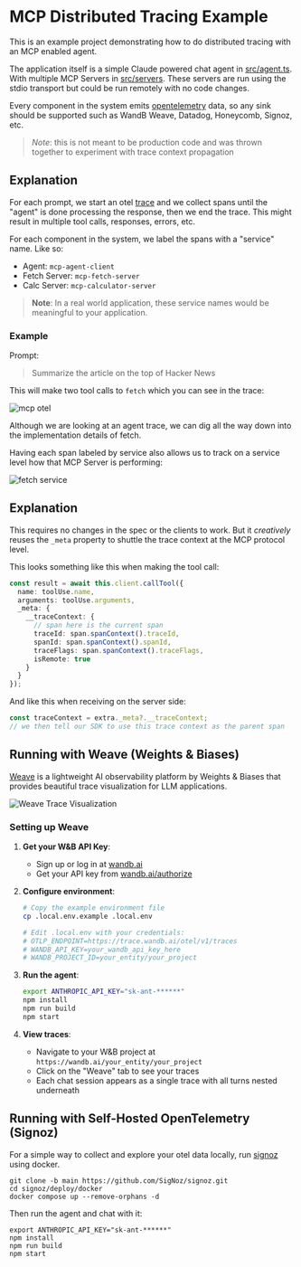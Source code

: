 # MCP Distributed Tracing Example

This is an example project demonstrating how to do distributed tracing with an MCP enabled agent. 

The application itself is a simple Claude powered chat agent in [src/agent.ts](src/agent.ts). With multiple MCP Servers
in [src/servers](src/servers). These servers are run using the stdio transport but could be run remotely with no code changes.

Every component in the system emits [opentelemetry](https://opentelemetry.io/) data,
so any sink should be supported such as WandB Weave, Datadog, Honeycomb, Signoz, etc.

> *Note*: this is not meant to be production code and was thrown together to experiment with trace context propagation

## Explanation

For each prompt, we start an otel [trace](https://opentelemetry.io/docs/concepts/signals/traces/) and we collect spans until the "agent"
is done processing the response, then we end the trace. This might result in multiple tool calls, responses, errors, etc.

For each component in the system, we label the spans with a "service" name. Like so:

* Agent: `mcp-agent-client`
* Fetch Server: `mcp-fetch-server`
* Calc Server: `mcp-calculator-server`

> **Note**: In a real world application, these service names would be meaningful to your application.

### Example

Prompt:

> Summarize the article on the top of Hacker News

This will make two tool calls to `fetch` which you can see in the trace:

![mcp otel](https://cln.sh/DcSc6j34+)

Although we are looking at an agent trace, we can dig all the way down into the implementation details of fetch.

Having each span labeled by service also allows us to track on a service level how that MCP Server is performing:

![fetch service](https://cln.sh/sRGWVh4z+)


## Explanation

This requires no changes in the spec or the clients to work. But it *creatively* reuses the `_meta` property to shuttle the
trace context at the MCP protocol level.

This looks something like this when making the tool call:

```typescript
const result = await this.client.callTool({
  name: toolUse.name,
  arguments: toolUse.arguments,
  _meta: {
    __traceContext: {
      // span here is the current span
      traceId: span.spanContext().traceId,
      spanId: span.spanContext().spanId,
      traceFlags: span.spanContext().traceFlags,
      isRemote: true
    }
  }
});
```

And like this when receiving on the server side:

```typescript
const traceContext = extra._meta?.__traceContext;
// we then tell our SDK to use this trace context as the parent span
```

## Running with Weave (Weights & Biases)

[Weave](https://wandb.ai/site/weave) is a lightweight AI observability platform by Weights & Biases that provides beautiful trace visualization for LLM applications.

![Weave Trace Visualization](https://cln.sh/DcSc6j34+)

### Setting up Weave

1. **Get your W&B API Key**:
   - Sign up or log in at [wandb.ai](https://wandb.ai)
   - Get your API key from [wandb.ai/authorize](https://wandb.ai/authorize)

2. **Configure environment**:
   ```bash
   # Copy the example environment file
   cp .local.env.example .local.env
   
   # Edit .local.env with your credentials:
   # OTLP_ENDPOINT=https://trace.wandb.ai/otel/v1/traces
   # WANDB_API_KEY=your_wandb_api_key_here
   # WANDB_PROJECT_ID=your_entity/your_project
   ```

3. **Run the agent**:
   ```bash
   export ANTHROPIC_API_KEY="sk-ant-******"
   npm install
   npm run build
   npm start
   ```

4. **View traces**:
   - Navigate to your W&B project at `https://wandb.ai/your_entity/your_project`
   - Click on the "Weave" tab to see your traces
   - Each chat session appears as a single trace with all turns nested underneath

## Running with Self-Hosted OpenTelemetry (Signoz)

For a simple way to collect and explore your otel data locally, run [signoz](https://signoz.io/) using docker.

```
git clone -b main https://github.com/SigNoz/signoz.git
cd signoz/deploy/docker
docker compose up --remove-orphans -d
```

Then run the agent and chat with it:

```
export ANTHROPIC_API_KEY="sk-ant-******"
npm install
npm run build
npm start
```
